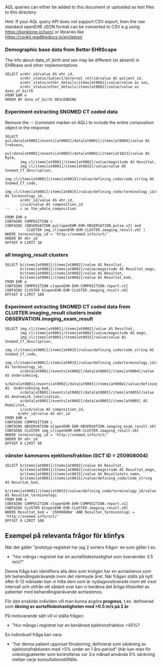 AQL queries can either be added to this document or uploaded as text files to this directory

Hint: If your AQL query API does not support CSV export, tnen the raw standard openEHR JSON format can be converted to CSV e.g using https://konklone.io/json/ or libraries like https://csvkit.readthedocs.io/en/latest/

### Demographic base data from Better EHRScape
The info about date_of_birth and sex may be different (or absent) in EHRbase and other implementations
```
SELECT e/ehr_id/value AS ehr_id,
       e/ehr_status/Subject/external_ref/id/value AS patient_id,
       e/ehr_status/other_details/items[at0001]/value/value as sex,
       e/ehr_status/other_details/items[at0002]/value/value as date_of_birth
FROM EHR e
ORDER BY date_of_birth DESCENDING
```

### Experiment extracting SNOMED CT coded data

Remove the -- (comment marker on AQL) to include the entire composition object in the response

```
SELECT pul/data[at0002]/events[at0003]/data[at0001]/items[at0004]/value AS frekvens,
       pul/data[at0002]/events[at0003]/data[at0001]/items[at1023]/value AS Rytm,
       img_cl/items[at0001]/items[at0002]/value/magnitude AS Resultat,
       img_cl/items[at0001]/items[at0015]/value/value AS Snomed_CT_description,
       img_cl/items[at0001]/items[at0015]/value/defining_code/code_string AS Snomed_CT_code,
       img_cl/items[at0001]/items[at0015]/value/defining_code/terminology_id/value AS terminology_id,
       e/ehr_id/value AS ehr_id,
       c/uid/value AS composition_id
--   , c as the_whole_composition
      
FROM EHR e
CONTAINS COMPOSITION c 
CONTAINS (OBSERVATION pul[openEHR-EHR-OBSERVATION.pulse.v2] and 
          CLUSTER img_cl[openEHR-EHR-CLUSTER.imaging_result.v0] ) 
WHERE terminology_id = 'http://snomed.info/sct/'
ORDER BY ehr_id
OFFSET 0 LIMIT 10
```

### all imaging_result clusters

```
SELECT b/items[at0001]/items[at0002]/value AS Resultat,
       b/items[at0001]/items[at0002]/value/magnitude AS Resultat_magn,
       b/items[at0001]/items[at0002]/value AS Resultat,
       b/items[at0001]/items[at0002]/value AS Resultat_kod,
FROM EHR e
CONTAINS COMPOSITION c[openEHR-EHR-COMPOSITION.report.v1] 
CONTAINS CLUSTER b[openEHR-EHR-CLUSTER.imaging_result.v0] 
OFFSET 0 LIMIT 100
```
### Experiment extracting SNOMED CT coded data from CLUSTER.imaging_result clusters inside OBSERVATION.imaging_exam_result

```
SELECT img_cl/items[at0001]/items[at0002]/value AS Resultat,
       img_cl/items[at0001]/items[at0002]/value/magnitude AS magn,
       img_cl/items[at0001]/items[at0015]/value/value AS Snomed_CT_description,
       img_cl/items[at0001]/items[at0015]/value/defining_code/code_string AS Snomed_CT_code,
       img_cl/items[at0001]/items[at0015]/value/defining_code/terminology_id/value AS terminology_id,
       o/data[at0001]/events[at0002]/data[at0003]/items[at0004]/value AS Undersökning,
       o/data[at0001]/events[at0002]/data[at0003]/items[at0004]/value/defining_code/code_string AS  Undersökning_kod,
       o/data[at0001]/events[at0002]/data[at0003]/items[at0055]/value AS Anatomisk_lokalisation,
       o/data[at0001]/events[at0002]/data[at0003]/items[at0005] AS Modalitet,
       c/uid/value AS composition_id,
      e/ehr_id/value AS ehr_id
FROM EHR e
CONTAINS COMPOSITION c 
CONTAINS OBSERVATION o[openEHR-EHR-OBSERVATION.imaging_exam_result.v0] 
CONTAINS CLUSTER img_cl[openEHR-EHR-CLUSTER.imaging_result.v0] 
WHERE terminology_id = 'http://snomed.info/sct/'
ORDER BY ehr_id
OFFSET 0 LIMIT 50
```

### vänster kammares ejektionsfraktion (SCT ID = 250908004)

```
SELECT b/items[at0001]/items[at0002]/value AS Resultat,
       b/items[at0001]/items[at0002]/value/magnitude AS Resultat_magn,
       b/items[at0001]/items[at0015]/value AS Resultatets_namn,
       b/items[at0001]/items[at0015]/value/defining_code/code_string AS Resultat_kod,
       b/items[at0001]/items[at0015]/value/defining_code/terminology_id/value AS Resultat_termionologi
FROM EHR e
CONTAINS COMPOSITION c[openEHR-EHR-COMPOSITION.report.v1] 
CONTAINS CLUSTER b[openEHR-EHR-CLUSTER.imaging_result.v0] 
WHERE Resultat_kod = '250908004' AND Resultat_termionologi = 'http://snomed.info/sct/'
OFFSET 0 LIMIT 100
```

## Exempel på relevanta frågor för klinfys

När det gäller ”prototyp-registret har jag 2 sorters frågor: en som gäller t.ex. 
* "Hur många i registret har en aortaflödeshastighet som överskrider 3.5 m/s?” 
 
Denna fråga kan identifiera alla dem som troligen har en aortastenos som blir behandlingskrävande inom det närmaste året. När frågan ställs på nytt efter 6-12 månader kan vi hitta dem som är nydiagnosticerade inom ett visst intervall och utifrån ett sådant svar kan vi beräkna det årliga tillskottet av patienter med behandlingskrävande aortastenos.

För den enskilde individen vill man kunna avgöra **progress**, t.ex. definierad som **ökning av aortaflödeshastigheten med >0.5 m/s på 2 år**.

På motsvarande sätt vill vi ställa frågan: 
* ”Hur många i registret har en beräknad ejektionsfraktion <40%?

En individuell fråga kan vara: 
* "har denna patient uppvisat försämring, definierat som sänkning av ejektionsfraktionen med >5% under en 1 års-period"
(här kan man för onkologpatienter som kontrolleras var 3:e månad använda 5% sänkning mellan varje konsultationstillfälle.

